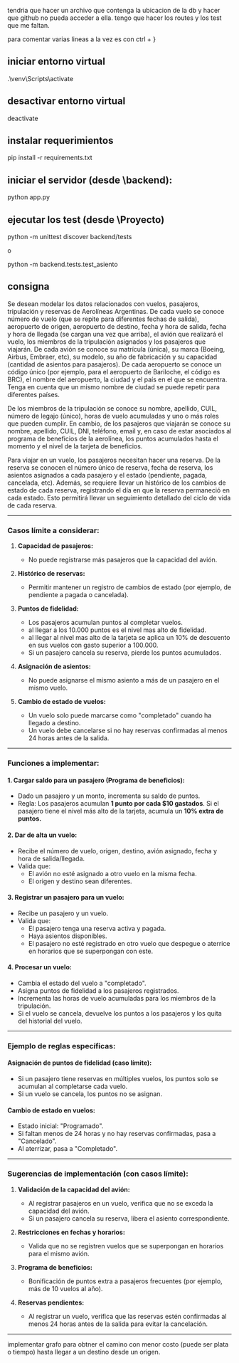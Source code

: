 tendria que hacer un archivo que contenga la ubicacion de la db y hacer que github no pueda acceder a ella.
tengo que hacer los routes y los test que me faltan.

para comentar varias lineas a la vez es con ctrl + }

## iniciar entorno virtual

.\venv\Scripts\activate

## desactivar entorno virtual

deactivate

## instalar requerimientos

pip install -r requirements.txt

## iniciar el servidor (desde \backend):

python app.py

## ejecutar los test (desde \Proyecto)

python -m unittest discover backend/tests

o

python -m backend.tests.test_asiento


## consigna

Se desean modelar los datos relacionados con vuelos, pasajeros, tripulación y reservas de Aerolíneas Argentinas. De cada vuelo se conoce número de vuelo (que se repite para diferentes fechas de salida), aeropuerto de origen, aeropuerto de destino, fecha y hora de salida, fecha y hora de llegada (se cargan una vez que arriba), el avión que realizará el vuelo, los miembros de la tripulación asignados y los pasajeros que viajarán. De cada avión se conoce su matrícula (única), su marca (Boeing, Airbus, Embraer, etc), su modelo, su año de fabricación y su capacidad (cantidad de asientos para pasajeros). De cada aeropuerto se conoce un código único (por ejemplo, para el aeropuerto de Bariloche, el código es BRC), el nombre del aeropuerto, la ciudad y el país en el que se encuentra. Tenga en cuenta que un mismo nombre de ciudad se puede repetir para diferentes países.

De los miembros de la tripulación se conoce su nombre, apellido, CUIL, número de legajo (único), horas de vuelo acumuladas y uno o más roles que pueden cumplir. En cambio, de los pasajeros que viajarán se conoce su nombre, apellido, CUIL, DNI, teléfono, email y, en caso de estar asociados al programa de beneficios de la aerolínea, los puntos acumulados hasta el momento y el nivel de la tarjeta de beneficios.

Para viajar en un vuelo, los pasajeros necesitan hacer una reserva. De la reserva se conocen el número único de reserva, fecha de reserva, los asientos asignados a cada pasajero y el estado (pendiente, pagada, cancelada, etc). Además, se requiere llevar un histórico de los cambios de estado de cada reserva, registrando el día en que la reserva permaneció en cada estado. Esto permitirá llevar un seguimiento detallado del ciclo de vida de cada reserva.

---

### **Casos límite a considerar:**
1. **Capacidad de pasajeros:**
   - No puede registrarse más pasajeros que la capacidad del avión.

2. **Histórico de reservas:**
   - Permitir mantener un registro de cambios de estado (por ejemplo, de pendiente a pagada o cancelada).

3. **Puntos de fidelidad:**
   - Los pasajeros acumulan puntos al completar vuelos.
   - al llegar a los 10.000 puntos es el nivel mas alto de fidelidad.
   - al llegar al nivel mas alto de la tarjeta se aplica un 10% de descuento en sus vuelos con gasto superior a 100.000.
   - Si un pasajero cancela su reserva, pierde los puntos acumulados.

4. **Asignación de asientos:**
   - No puede asignarse el mismo asiento a más de un pasajero en el mismo vuelo.

5. **Cambio de estado de vuelos:**
   - Un vuelo solo puede marcarse como "completado" cuando ha llegado a destino.
   - Un vuelo debe cancelarse si no hay reservas confirmadas al menos 24 horas antes de la salida.

---

### **Funciones a implementar:**

#### 1. **Cargar saldo para un pasajero (Programa de beneficios):**
   - Dado un pasajero y un monto, incrementa su saldo de puntos.
   - Regla: Los pasajeros acumulan **1 punto por cada $10 gastados**. Si el pasajero tiene el nivel más alto de la tarjeta, acumula un **10% extra de puntos.**

#### 2. **Dar de alta un vuelo:**
   - Recibe el número de vuelo, origen, destino, avión asignado, fecha y hora de salida/llegada.
   - Valida que:
     - El avión no esté asignado a otro vuelo en la misma fecha.
     - El origen y destino sean diferentes.

#### 3. **Registrar un pasajero para un vuelo:**
   - Recibe un pasajero y un vuelo.
   - Valida que:
     - El pasajero tenga una reserva activa y pagada.
     - Haya asientos disponibles.
     - El pasajero no esté registrado en otro vuelo que despegue o aterrice en horarios que se superpongan con este.

#### 4. **Procesar un vuelo:**
   - Cambia el estado del vuelo a "completado".
   - Asigna puntos de fidelidad a los pasajeros registrados.
   - Incrementa las horas de vuelo acumuladas para los miembros de la tripulación.
   - Si el vuelo se cancela, devuelve los puntos a los pasajeros y los quita del historial del vuelo.

---

### **Ejemplo de reglas específicas:**

#### **Asignación de puntos de fidelidad (caso límite):**
- Si un pasajero tiene reservas en múltiples vuelos, los puntos solo se acumulan al completarse cada vuelo.
- Si un vuelo se cancela, los puntos no se asignan.

#### **Cambio de estado en vuelos:**
- Estado inicial: "Programado".
- Si faltan menos de 24 horas y no hay reservas confirmadas, pasa a "Cancelado".
- Al aterrizar, pasa a "Completado".

---

### **Sugerencias de implementación (con casos límite):**

1. **Validación de la capacidad del avión:**
   - Al registrar pasajeros en un vuelo, verifica que no se exceda la capacidad del avión.
   - Si un pasajero cancela su reserva, libera el asiento correspondiente.

2. **Restricciones en fechas y horarios:**
   - Valida que no se registren vuelos que se superpongan en horarios para el mismo avión.

3. **Programa de beneficios:**
   - Bonificación de puntos extra a pasajeros frecuentes (por ejemplo, más de 10 vuelos al año).

4. **Reservas pendientes:**
   - Al registrar un vuelo, verifica que las reservas estén confirmadas al menos 24 horas antes de la salida para evitar la cancelación.

---

implementar grafo para obtner el camino con menor costo (puede ser plata o tiempo) hasta llegar a un destino desde un origen.